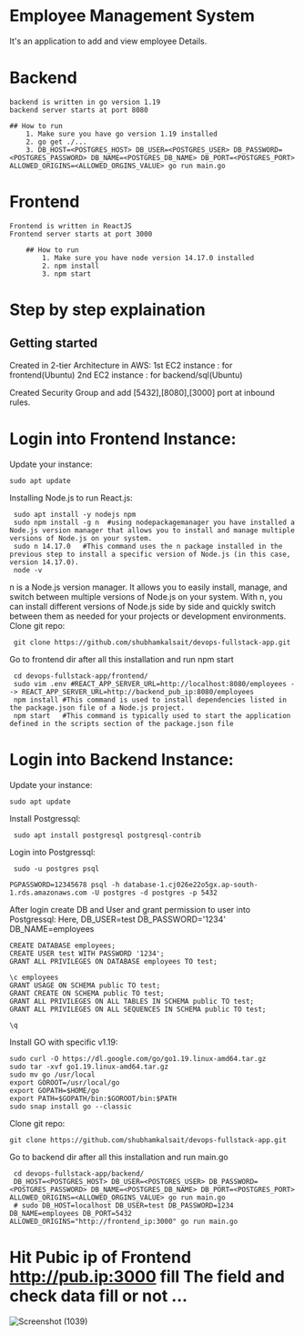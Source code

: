# Employee Management System
  It's an application to add and view employee Details.

# Backend
    backend is written in go version 1.19
    backend server starts at port 8080
  
    ## How to run
        1. Make sure you have go version 1.19 installed
        2. go get ./...
        3. DB_HOST=<POSTGRES_HOST> DB_USER=<POSTGRES_USER> DB_PASSWORD=<POSTGRES_PASSWORD> DB_NAME=<POSTGRES_DB_NAME> DB_PORT=<POSTGRES_PORT> ALLOWED_ORIGINS=<ALLOWED_ORGINS_VALUE> go run main.go

# Frontend
    Frontend is written in ReactJS
    Frontend server starts at port 3000
    
        ## How to run
            1. Make sure you have node version 14.17.0 installed
            2. npm install
            3. npm start
# Step by step explaination

## Getting started

Created in 2-tier Architecture in AWS:
1st EC2 instance : for frontend(Ubuntu)
2nd EC2 instance : for backend/sql(Ubuntu)

Created Security Group and add [5432],[8080],[3000] port at inbound rules.

# Login into Frontend Instance:

Update your instance:
```shell
sudo apt update
```
Installing Node.js to run React.js:
```shell
 sudo apt install -y nodejs npm
 sudo npm install -g n  #using nodepackagemanager you have installed a Node.js version manager that allows you to install and manage multiple versions of Node.js on your system.
 sudo n 14.17.0   #This command uses the n package installed in the previous step to install a specific version of Node.js (in this case, version 14.17.0).
 node -v
```
n is a Node.js version manager. It allows you to easily install, manage, and switch between multiple versions of Node.js on your system. With n, you can install different versions of Node.js side by side and quickly switch between them as needed for your projects or development environments.
Clone git repo:
```shell
 git clone https://github.com/shubhamkalsait/devops-fullstack-app.git
```
Go to frontend dir after all this installation and run npm start
```shell
 cd devops-fullstack-app/frontend/
 sudo vim .env #REACT_APP_SERVER_URL=http://localhost:8080/employees --> REACT_APP_SERVER_URL=http://backend_pub_ip:8080/employees
 npm install #This command is used to install dependencies listed in the package.json file of a Node.js project.
 npm start   #This command is typically used to start the application defined in the scripts section of the package.json file
```


# Login into Backend Instance:

Update your instance:
```shell
sudo apt update
```
Install Postgressql:
```shell
 sudo apt install postgresql postgresql-contrib
```
Login into Postgressql:
```shell
 sudo -u postgres psql
```
```
PGPASSWORD=12345678 psql -h database-1.cj026e22o5gx.ap-south-1.rds.amazonaws.com -U postgres -d postgres -p 5432
```
After login create DB and User and grant permission to user into Postgressql:
Here, DB_USER=test DB_PASSWORD='1234' DB_NAME=employees 
```shell
CREATE DATABASE employees;
CREATE USER test WITH PASSWORD '1234';
GRANT ALL PRIVILEGES ON DATABASE employees TO test;

\c employees
GRANT USAGE ON SCHEMA public TO test;
GRANT CREATE ON SCHEMA public TO test;
GRANT ALL PRIVILEGES ON ALL TABLES IN SCHEMA public TO test;
GRANT ALL PRIVILEGES ON ALL SEQUENCES IN SCHEMA public TO test;

\q
```

Install GO with specific v1.19:
```shell
sudo curl -O https://dl.google.com/go/go1.19.linux-amd64.tar.gz
sudo tar -xvf go1.19.linux-amd64.tar.gz
sudo mv go /usr/local
export GOROOT=/usr/local/go
export GOPATH=$HOME/go
export PATH=$GOPATH/bin:$GOROOT/bin:$PATH
sudo snap install go --classic
```

Clone git repo:
```shell
git clone https://github.com/shubhamkalsait/devops-fullstack-app.git
```
Go to backend dir after all this installation and run main.go
```shell
 cd devops-fullstack-app/backend/ 
 DB_HOST=<POSTGRES_HOST> DB_USER=<POSTGRES_USER> DB_PASSWORD=<POSTGRES_PASSWORD> DB_NAME=<POSTGRES_DB_NAME> DB_PORT=<POSTGRES_PORT> ALLOWED_ORIGINS=<ALLOWED_ORGINS_VALUE> go run main.go
 # sudo DB_HOST=localhost DB_USER=test DB_PASSWORD=1234 DB_NAME=employees DB_PORT=5432 ALLOWED_ORIGINS="http://frontend_ip:3000" go run main.go
```
# Hit Pubic ip of Frontend http://pub.ip:3000 fill The field and check data fill or not ...
![Screenshot (1039)](https://github.com/Shantanu20000/devops-fullstack-app-shan/assets/163661534/d979bae7-0ef1-4e64-990d-a451bd7fd734)

